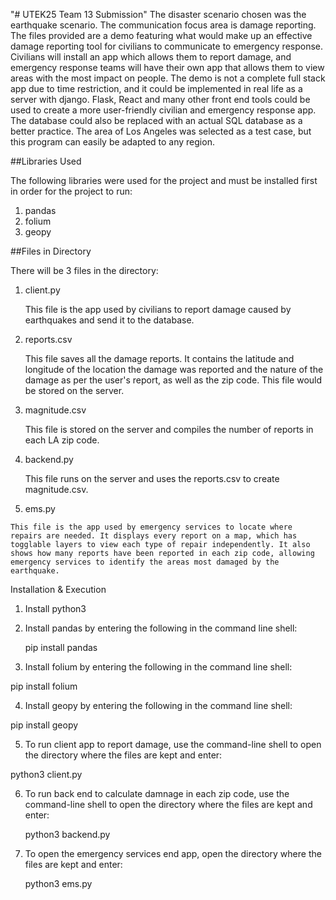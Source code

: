 "# UTEK25 Team 13 Submission"
The disaster scenario chosen was the earthquake scenario. The communication focus area is damage reporting. The files provided are a demo featuring what would make up an effective damage reporting tool for civilians to communicate to emergency response. Civilians will install an app which allows them to report damage, and emergency response teams will have their own app that allows them to view areas with the most impact on people. The demo is not a complete full stack app due to time restriction, and it could be implemented in real life as a server with django. Flask, React and many other front end tools could be used to create a more user-friendly civilian and emergency response app. The database could also be replaced with an actual SQL database as a better practice. The area of Los Angeles was selected as a test case, but this program can easily be adapted to any region.

##Libraries Used

The following libraries were used for the project and must be installed first in order for the project to run:

   1.  pandas
   2.  folium
   3.  geopy

##Files in Directory

There will be 3 files in the directory:


   1.  client.py
  
       This file is the app used by civilians to report damage caused by earthquakes and send it to the database.


   2.  reports.csv
  
       This file saves all the damage reports. It contains the latitude and longitude of the location the damage was reported and the nature of the damage as per the user's report, as well as the zip code. This file would be stored on the server.


   2.  magnitude.csv
  
       This file is stored on the server and compiles the number of reports in each LA zip code.


   3.  backend.py


       This file runs on the server and uses the reports.csv to create magnitude.csv.


   4.  ems.py
	
	This file is the app used by emergency services to locate where repairs are needed. It displays every report on a map, which has togglable layers to view each type of repair independently. It also shows how many reports have been reported in each zip code, allowing emergency services to identify the areas most damaged by the earthquake.

Installation & Execution
1. Install python3

2. Install pandas by entering the following in the command line shell:
  
   pip install pandas

3.  Install folium by entering the following in the command line shell:
  
   pip install folium

4.  Install geopy by entering the following in the command line shell:
  
   pip install geopy

5.  To run client app to report damage, use the command-line shell to open the directory where the files are kept and enter:

   python3 client.py

6. To run back end to calculate damnage in each zip code, use the command-line shell to open the directory where the files are kept and enter:

   python3 backend.py

7. To open the emergency services end app, open the directory where the files are kept and enter:

   python3 ems.py


